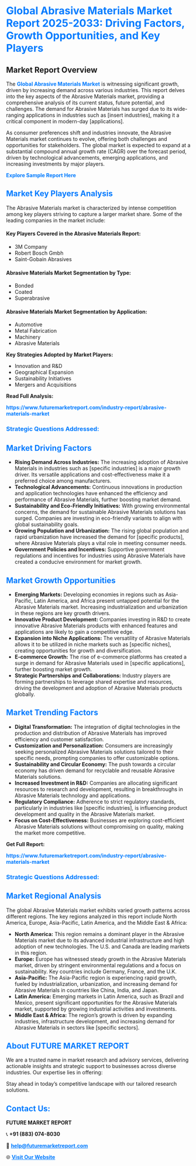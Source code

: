<h1 style="color: #007BFF;">Global Abrasive Materials Market Report 2025-2033: Driving Factors, Growth Opportunities, and Key Players</h1>

<section id="overview">
<h2>Market Report Overview</h2>
<p>The <a href="https://www.futuremarketreport.com/industry-report/abrasive-materials-market" style="color: #007BFF; text-decoration: none;"><strong>Global Abrasive Materials Market</strong></a> is witnessing significant growth, driven by increasing demand across various industries. This report delves into the key aspects of the Abrasive Materials market, providing a comprehensive analysis of its current status, future potential, and challenges. The demand for Abrasive Materials has surged due to its wide-ranging applications in industries such as [insert industries], making it a critical component in modern-day [applications].</p>
<p>As consumer preferences shift and industries innovate, the Abrasive Materials market continues to evolve, offering both challenges and opportunities for stakeholders. The global market is expected to expand at a substantial compound annual growth rate (CAGR) over the forecast period, driven by technological advancements, emerging applications, and increasing investments by major players.</p>
</section>

<section id="overview">
<p><a href="https://www.futuremarketreport.com/request-sample/reportId=128531" style="color: #007BFF; text-decoration: none;"><strong>Explore Sample Report Here</strong></a></p>
</section>

<section id="key-players">
<h2 style="color: #007BFF;">Market Key Players Analysis</h2>
<p>The Abrasive Materials market is characterized by intense competition among key players striving to capture a larger market share. Some of the leading companies in the market include:</p>
<h4>Key Players Covered in the Abrasive Materials Report:</h4>
<ul><li>3M Company</li><li>Robert Bosch Gmbh</li><li>Saint-Gobain Abrasives</li></ul>
<h4>Abrasive Materials Market Segmentation by Type:</h4>
<ul><li>Bonded</li><li>Coated</li><li>Superabrasive</li></ul>

<h4>Abrasive Materials Market Segmentation by Application:</h4>
<ul><li>Automotive</li><li>Metal Fabrication</li><li>Machinery</li><li>Abrasive Materials</li></ul>
<p><strong>Key Strategies Adopted by Market Players:</strong></p>
<ul>
<li>Innovation and R&D</li>
<li>Geographical Expansion</li>
<li>Sustainability Initiatives</li>
<li>Mergers and Acquisitions</li>
</ul>
</section>

<section>
<p><strong>Read Full Analysis: </strong></p><a href="https://www.futuremarketreport.com/industry-report/abrasive-materials-market" style="color: #007BFF; text-decoration: none;"><strong>https://www.futuremarketreport.com/industry-report/abrasive-materials-market</strong></a>
<h3 style="color: #007BFF;">Strategic Questions Addressed:</h3>
</section>

<section id="driving-factors">
<h2 style="color: #007BFF;">Market Driving Factors</h2>
<ul>
<li><strong>Rising Demand Across Industries:</strong> The increasing adoption of Abrasive Materials in industries such as [specific industries] is a major growth driver. Its versatile applications and cost-effectiveness make it a preferred choice among manufacturers.</li>
<li><strong>Technological Advancements:</strong> Continuous innovations in production and application technologies have enhanced the efficiency and performance of Abrasive Materials, further boosting market demand.</li>
<li><strong>Sustainability and Eco-Friendly Initiatives:</strong> With growing environmental concerns, the demand for sustainable Abrasive Materials solutions has surged. Companies are investing in eco-friendly variants to align with global sustainability goals.</li>
<li><strong>Growing Population and Urbanization:</strong> The rising global population and rapid urbanization have increased the demand for [specific products], where Abrasive Materials plays a vital role in meeting consumer needs.</li>
<li><strong>Government Policies and Incentives:</strong> Supportive government regulations and incentives for industries using Abrasive Materials have created a conducive environment for market growth.</li>
</ul>
</section>

<section id="growth-opportunities">
<h2 style="color: #007BFF;">Market Growth Opportunities</h2>
<ul>
<li><strong>Emerging Markets:</strong> Developing economies in regions such as Asia-Pacific, Latin America, and Africa present untapped potential for the Abrasive Materials market. Increasing industrialization and urbanization in these regions are key growth drivers.</li>
<li><strong>Innovative Product Development:</strong> Companies investing in R&D to create innovative Abrasive Materials products with enhanced features and applications are likely to gain a competitive edge.</li>
<li><strong>Expansion into Niche Applications:</strong> The versatility of Abrasive Materials allows it to be utilized in niche markets such as [specific niches], creating opportunities for growth and diversification.</li>
<li><strong>E-commerce Growth:</strong> The rise of e-commerce platforms has created a surge in demand for Abrasive Materials used in [specific applications], further boosting market growth.</li>
<li><strong>Strategic Partnerships and Collaborations:</strong> Industry players are forming partnerships to leverage shared expertise and resources, driving the development and adoption of Abrasive Materials products globally.</li>
</ul>
</section>

<section id="trending-factors">
<h2 style="color: #007BFF;">Market Trending Factors</h2>
<ul>
<li><strong>Digital Transformation:</strong> The integration of digital technologies in the production and distribution of Abrasive Materials has improved efficiency and customer satisfaction.</li>
<li><strong>Customization and Personalization:</strong> Consumers are increasingly seeking personalized Abrasive Materials solutions tailored to their specific needs, prompting companies to offer customizable options.</li>
<li><strong>Sustainability and Circular Economy:</strong> The push towards a circular economy has driven demand for recyclable and reusable Abrasive Materials solutions.</li>
<li><strong>Increased Investment in R&D:</strong> Companies are allocating significant resources to research and development, resulting in breakthroughs in Abrasive Materials technology and applications.</li>
<li><strong>Regulatory Compliance:</strong> Adherence to strict regulatory standards, particularly in industries like [specific industries], is influencing product development and quality in the Abrasive Materials market.</li>
<li><strong>Focus on Cost-Effectiveness:</strong> Businesses are exploring cost-efficient Abrasive Materials solutions without compromising on quality, making the market more competitive.</li>
</ul>
</section>

<section>
<p><strong>Get Full Report: </strong></p><a href="https://www.futuremarketreport.com/industry-report/abrasive-materials-market" style="color: #007BFF; text-decoration: none;"><strong>https://www.futuremarketreport.com/industry-report/abrasive-materials-market</strong></a>
<h3 style="color: #007BFF;">Strategic Questions Addressed:</h3>
</section>


<section id="regional-analysis">
<h2 style="color: #007BFF;">Market Regional Analysis</h2>
<p>The global Abrasive Materials market exhibits varied growth patterns across different regions. The key regions analyzed in this report include North America, Europe, Asia-Pacific, Latin America, and the Middle East & Africa:</p>
<ul>
<li><strong>North America:</strong> This region remains a dominant player in the Abrasive Materials market due to its advanced industrial infrastructure and high adoption of new technologies. The U.S. and Canada are leading markets in this region.</li>
<li><strong>Europe:</strong> Europe has witnessed steady growth in the Abrasive Materials market, driven by stringent environmental regulations and a focus on sustainability. Key countries include Germany, France, and the U.K.</li>
<li><strong>Asia-Pacific:</strong> The Asia-Pacific region is experiencing rapid growth, fueled by industrialization, urbanization, and increasing demand for Abrasive Materials in countries like China, India, and Japan.</li>
<li><strong>Latin America:</strong> Emerging markets in Latin America, such as Brazil and Mexico, present significant opportunities for the Abrasive Materials market, supported by growing industrial activities and investments.</li>
<li><strong>Middle East & Africa:</strong> The region’s growth is driven by expanding industries, infrastructure development, and increasing demand for Abrasive Materials in sectors like [specific sectors].</li>
</ul>
</section>

<footer>
<h2 style="color: #007BFF;">About FUTURE MARKET REPORT</h2>
<p>We are a trusted name in market research and advisory services, delivering actionable insights and strategic support to businesses across diverse industries. Our expertise lies in offering:</p>

<p>Stay ahead in today’s competitive landscape with our tailored research solutions.</p>

<h2 style="color: #007BFF;">Contact Us:</h2>
<p><strong>FUTURE MARKET REPORT</strong></p>
<p>📞 <strong>+91 (883) 074-8030</strong></p>
<p>📧 <strong><a href="mailto:help@futuremarketreport.com" style="color: #007BFF;">help@futuremarketreport.com</a></strong></p>
<p>🌐 <strong><a href="https://www.futuremarketreport.com/" style="color: #007BFF;">Visit Our Website</a></strong></p>
</footer>